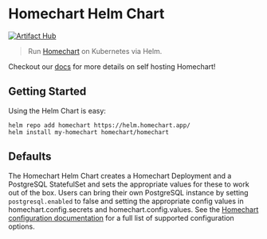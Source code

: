 # Homechart Helm Chart

[![Artifact Hub](https://img.shields.io/endpoint?url=https://artifacthub.io/badge/repository/homechart)](https://artifacthub.io/packages/search?repo=homechart)

> Run [Homechart](https://homechart.app) on Kubernetes via Helm.

Checkout our [docs](https://docs.homechart.app) for more details on self hosting Homechart!

## Getting Started

Using the Helm Chart is easy:

```
helm repo add homechart https://helm.homechart.app/
helm install my-homechart homechart/homechart
```

## Defaults

The Homechart Helm Chart creates a Homechart Deployment and a PostgreSQL StatefulSet and sets the appropriate values for these to work out of the box.  Users can bring their own PostgreSQL instance by setting `postgresql.enabled` to false and setting the appropriate config values in homechart.config.secrets and homechart.config.values.  See the [Homechart configuration documentation](https://docs.homechart.app/getting-started/on-your-network/installation/configuration-options/) for a full list of supported configuration options.
